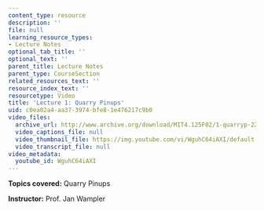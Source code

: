 ```yaml
---
content_type: resource
description: ''
file: null
learning_resource_types:
- Lecture Notes
optional_tab_title: ''
optional_text: ''
parent_title: Lecture Notes
parent_type: CourseSection
related_resources_text: ''
resource_index_text: ''
resourcetype: Video
title: 'Lecture 1: Quarry Pinups'
uid: c0ea02a4-aa37-3974-bfe8-1e476217c9b0
video_files:
  archive_url: http://www.archive.org/download/MIT4.125F02/1-quarryp-220k.mp4
  video_captions_file: null
  video_thumbnail_file: https://img.youtube.com/vi/WguhC64iAXI/default.jpg
  video_transcript_file: null
video_metadata:
  youtube_id: WguhC64iAXI
---
```


**Topics covered:** Quarry Pinups

**Instructor:** Prof. Jan Wampler